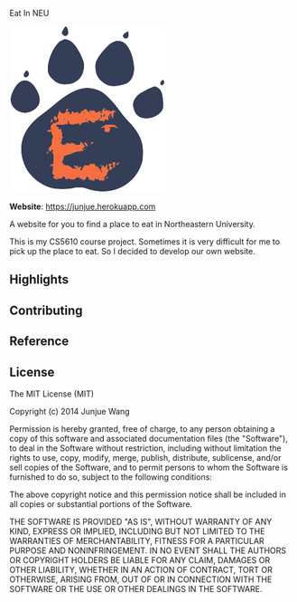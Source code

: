 Eat In NEU

![Alt](https://github.com/junjuewang/eatInNEU/blob/master/public/image/eatlogo.png)

  **Website**: https://junjue.herokuapp.com 

  A website for you to find a place to eat in Northeastern University.

  This is my CS5610 course project. Sometimes it is very difficult for me to pick up the place to eat. So I decided to develop our own website.

  Highlights
  ----------

  Contributing
  ------------

  Reference
  ---------

  License
  -------

  The MIT License (MIT)

  Copyright (c) 2014 Junjue Wang 

  Permission is hereby granted, free of charge, to any person obtaining a copy of this software and associated documentation files (the "Software"), to deal in the Software without restriction, including without limitation the rights to use, copy, modify, merge, publish, distribute, sublicense, and/or sell copies of the Software, and to permit persons to whom the Software is furnished to do so, subject to the following conditions:

  The above copyright notice and this permission notice shall be included in all copies or substantial portions of the Software.

  THE SOFTWARE IS PROVIDED "AS IS", WITHOUT WARRANTY OF ANY KIND, EXPRESS OR IMPLIED, INCLUDING BUT NOT LIMITED TO THE WARRANTIES OF MERCHANTABILITY, FITNESS FOR A PARTICULAR PURPOSE AND NONINFRINGEMENT. IN NO EVENT SHALL THE AUTHORS OR COPYRIGHT HOLDERS BE LIABLE FOR ANY CLAIM, DAMAGES OR OTHER LIABILITY, WHETHER IN AN ACTION OF CONTRACT, TORT OR OTHERWISE, ARISING FROM, OUT OF OR IN CONNECTION WITH THE SOFTWARE OR THE USE OR OTHER DEALINGS IN THE SOFTWARE.

